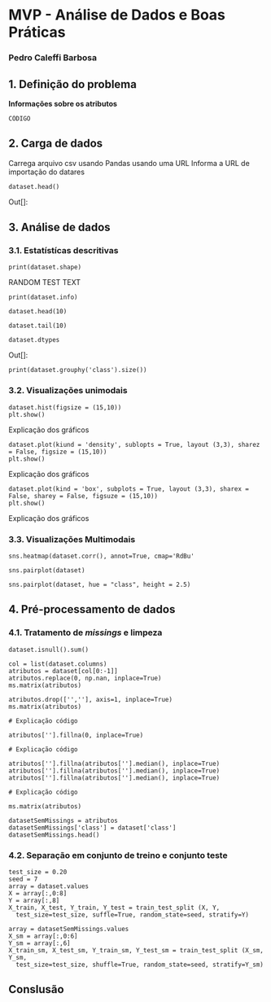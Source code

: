 # MVP - Análise de Dados e Boas Práticas

### Pedro Caleffi Barbosa

## 1. Definição do problema

**Informações sobre os atributos**

```
CÓDIGO
```

## 2. Carga de dados
 
 Carrega arquivo csv usando Pandas usando uma URL
 Informa a URL de importação do datares
 
```
dataset.head()
```
 
Out[]:

## 3. Análise de dados

### 3.1. Estatístícas descritivas

```
print(dataset.shape)
```

RANDOM TEST TEXT

```
print(dataset.info)
```

```
dataset.head(10)
```

```
dataset.tail(10)
```
`dataset.dtypes`

 Out[]:

```
print(dataset.grouphy('class').size())
```

### 3.2. Visualizações unimodais

```
dataset.hist(figsize = (15,10))
plt.show()
```

Explicação dos gráficos

```
dataset.plot(kiund = 'density', sublopts = True, layout (3,3), sharez = False, figsize = (15,10))
plt.show()
```

Explicação dos gráficos

```
dataset.plot(kind = 'box', subplots = True, layout (3,3), sharex = False, sharey = False, figsuze = (15,10))
plt.show()
```

Explicação dos gráficos

### 3.3. Visualizações Multimodais

```
sns.heatmap(dataset.corr(), annot=True, cmap='RdBu'
```

```
sns.pairplot(dataset)
```

```
sns.pairplot(dataset, hue = "class", height = 2.5)
```

## 4. Pré-processamento de dados

### 4.1. Tratamento de *missings* e limpeza

```
dataset.isnull().sum()
```

```
col = list(dataset.columns)
atributos = dataset[col[0:-1]]
atributos.replace(0, np.nan, inplace=True)
ms.matrix(atributos)
```

```
atributos.drop(['',''], axis=1, inplace=True)
ms.matrix(atributos)
```

```
# Explicação código

atributos[''].fillna(0, inplace=True)

# Explicação código

atributos[''].fillna(atributos[''].median(), inplace=True)
atributos[''].fillna(atributos[''].median(), inplace=True)
atributos[''].fillna(atributos[''].median(), inplace=True)

# Explicação código

ms.matrix(atributos)
```

```
datasetSemMissings = atributos
datasetSemMissings['class'] = dataset['class']
datasetSemMissings.head()
```

### 4.2. Separação em conjunto de treino e conjunto teste

```
test_size = 0.20
seed = 7
array = dataset.values
X = array[:,0:8]
Y = array[:,8]
X_train, X_test, Y_train, Y_test = train_test_split (X, Y, 
  test_size=test_size, suffle=True, random_state=seed, stratify=Y)
```

```
array = datasetSemMissings.values
X_sm = array[:,0:6]
Y_sm = array[:,6]
X_train_sm, X_test_sm, Y_train_sm, Y_test_sm = train_test_split (X_sm, Y_sm, 
  test_size=test_size, shuffle=True, random_state=seed, stratify=Y_sm)
```

## Conslusão
